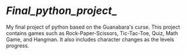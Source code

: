 # _Final_python_project__
My final project of python based on the Guanabara's curse.
This project contains games such as Rock-Paper-Scissors, Tic-Tac-Toe, Quiz, Math Game, and Hangman. 
It also includes character changes as the levels progress.
